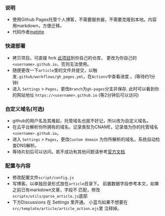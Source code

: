 ### 说明
- 使用Github Pages托管个人博客，不需要服务器，不需要克隆到本地。内容用markdown，方便迁移。
- 代码作者[mebtte](https://github.com/mebtte/animal-photosynthesis)


### 快速部署
- 拷贝项目。可直接 fork [此项目](https://github.com/tomatocuke/tomatocuke.github.io)到你自己的仓库，
更改为你自己的`<username>.github.io`，否则无法使用。
- 随便更改一下`article`里的文件并提交，以触发`.github/workflows/gh_pages.yml`，在`Actions`中查看进度
。(等待约1分钟)
- 进入 `Settings` > `Pages`，更改`Branch`为`gh-pages`分支并保存. 此时可以看到你的网站地址 `https://<username>.github.io` (等2分钟后可以访问)

### 自定义域名(可选)
- github的用户名及其难起，托管域名也就不好记，所以改为自定义域名。
- 在云平台解析你所拥有的域名，记录类型为CNAME，记录值为你的托管域名`<username>.github.io`。
- 进入 `Settings` > `Pages`，更改`Custom domain` 为你所解析的域名，系统自动检查DNS解析。
- 等待片刻后可以访问。若不成功有其他问题请参考[官方文档](https://docs.github.com/en/pages/configuring-a-custom-domain-for-your-github-pages-site)

### 配置与内容
- 修改配置文件`script/config.js`
- 写博客。以单独目录形式放在`article`目录下。 前置数据字段参考本文，如果之前已有markdown文章，字段不
匹配，修改`scripts/utils/parse_article.js`底部
- 下方Discussions 在 Settings 里开通。 小蓝鸟如果不想要在`src/template/article/article_action.ejs`里
注释掉。

